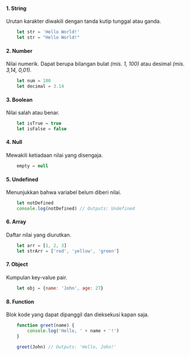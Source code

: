 #### 1. String
Urutan karakter diwakili dengan tanda kutip tunggal atau ganda.

```javascript
    let str = 'Hello World!'
    let str = "Hello World!"
```

#### 2. Number
Nilai numerik. Dapat berupa bilangan bulat _(mis. 1, 100)_ atau desimal _(mis. 3,14, 0,01)._

```javascript
    let num = 100
    let decimal = 3.14
```

#### 3. Boolean
Nilai salah atau benar.

```javascript
    let isTrue = true
    let isFalse = false
```

#### 4. Null
Mewakili ketiadaan nilai yang disengaja.

```javascript
    empty = null
```

#### 5. Undefined
Menunjukkan bahwa variabel belum diberi nilai.

```javascript
    let notDefined
    console.log(notDefined) // Outputs: Undefined
```

#### 6. Array
Daftar nilai yang diurutkan.

```javascript
    let arr = [1, 2, 3]
    let strArr = ['red', 'yellow', 'green']
```

#### 7. Object
Kumpulan key-value pair.

```javascript
    let obj = {name: 'John', age: 27}
```

#### 8. Function
Blok kode yang dapat dipanggil dan dieksekusi kapan saja.

```javascript
    function greet(name) {
        console.log('Hello, ' + name + '!')
    }

    greet(John) // Outputs: 'Hello, John!'
```